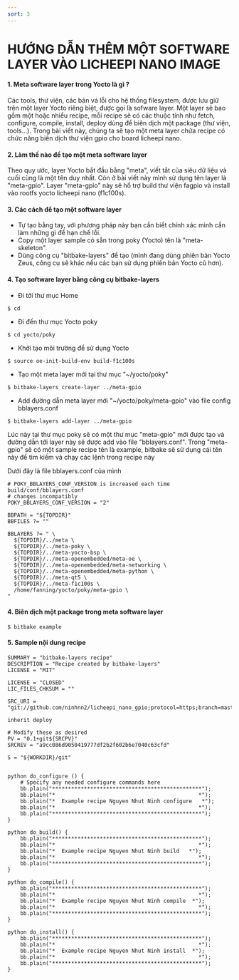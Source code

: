 ```yaml
---
sort: 3
---
```


# HƯỚNG DẪN THÊM MỘT SOFTWARE LAYER VÀO LICHEEPI NANO IMAGE


#### 1. Meta software layer trong Yocto là gì ?

Các tools, thư viện, các bản vá lỗi cho hệ thống filesystem, được lưu giữ trên một layer Yocto riêng biệt,
được gọi là sofware layer. Một layer sẽ bao gồm một hoặc nhiểu recipe, mỗi recipe sẽ có các thuộc tính
như fetch, configure, compile, install, deploy dùng để biên dịch một package (thư viện, tools...). Trong
bài viết này, chúng ta sẽ tạo một meta layer chứa recipe có chức năng biên dịch thư viện gpio cho board 
licheepi nano.


#### 2. Làm thế nào để tạo một meta software layer

Theo quy ước, layer Yocto bắt đầu bằng "meta", viết tắt của siêu dữ liệu và cuối cùng là một tên duy nhất.
Còn ở bài viết này mình sử dụng tên layer là "meta-gpio". Layer "meta-gpio" này sẽ hổ trợ build thư viện 
fagpio và install vào rootfs yocto licheepi nano (f1c100s).

#### 3. Các cách để tạo một software layer
- Tự tạo bằng tay, với phương pháp này bạn cần biết chính xác mình cần làm những gì để hạn chế lỗi.
- Copy một layer sample có sẳn trong poky (Yocto) tên là "meta-skeleton".
- Dùng công cụ "bitbake-layers" để tạo (mình đang dùng phiên bản Yocto Zeus, công cụ sẽ khác nếu các bạn
sử dụng phiên bản Yocto cũ hơn).

#### 4. Tạo software layer bằng công cụ bitbake-layers
- Đi tới thư mục Home

```shell
$ cd
```
- Đi đến thư mục Yocto poky

```shell
$ cd yocto/poky
```

- Khởi tạo môi trường để sử dụng Yocto

```shell
$ source oe-init-build-env build-f1c100s
```

- Tạo một meta layer mới tại thư mục "~/yocto/poky"

```shell
$ bitbake-layers create-layer ../meta-gpio
```

- Add đường dẫn meta layer mới "~/yocto/poky/meta-gpio" vào file config bblayers.conf

```shell
$ bitbake-layers add-layer ../meta-gpio
```

Lúc này tại thư mục poky sẽ có một thư mục "meta-gpio" mới được tạo và đường dẫn tới layer này sẽ được add vào 
file "bblayers.conf". Trong "meta-gpio" sẽ có một sample recipe tên là example, bitbake sẽ sử dụng cái 
tên này để tìm kiếm và chạy các lệnh trong recipe này




Dưới đây là file bblayers.conf của mình

```shell
# POKY_BBLAYERS_CONF_VERSION is increased each time build/conf/bblayers.conf
# changes incompatibly
POKY_BBLAYERS_CONF_VERSION = "2"

BBPATH = "${TOPDIR}"
BBFILES ?= ""

BBLAYERS ?= " \
  ${TOPDIR}/../meta \
  ${TOPDIR}/../meta-poky \
  ${TOPDIR}/../meta-yocto-bsp \
  ${TOPDIR}/../meta-openembedded/meta-oe \
  ${TOPDIR}/../meta-openembedded/meta-networking \
  ${TOPDIR}/../meta-openembedded/meta-python \
  ${TOPDIR}/../meta-qt5 \
  ${TOPDIR}/../meta-f1c100s \
  /home/fanning/yocto/poky/meta-gpio \
"
```

#### 4. Biên dịch một package trong meta software layer

```shell
$ bitbake example

```

#### 5. Sample nội dung recipe

```shell
SUMMARY = "bitbake-layers recipe"
DESCRIPTION = "Recipe created by bitbake-layers"
LICENSE = "MIT"

LICENSE = "CLOSED"
LIC_FILES_CHKSUM = ""

SRC_URI = "git://github.com/ninhnn2/licheepi_nano_gpio;protocol=https;branch=master"

inherit deploy

# Modify these as desired
PV = "0.1+git${SRCPV}"
SRCREV = "a9cc086d9050419777df2b2f602b6e7040c63cfd"

S = "${WORKDIR}/git"


python do_configure () {
    # Specify any needed configure commands here
    bb.plain("***********************************************");
    bb.plain("*                                             *");
    bb.plain("*  Example recipe Nguyen Nhut Ninh configure   *");
    bb.plain("*                                             *");
    bb.plain("***********************************************");
}

python do_build() {
    bb.plain("***********************************************");
    bb.plain("*                                             *");
    bb.plain("*  Example recipe Nguyen Nhut Ninh build   *");
    bb.plain("*                                             *");
    bb.plain("***********************************************");
}

python do_compile() {
    bb.plain("***********************************************");
    bb.plain("*                                             *");
    bb.plain("*  Example recipe Nguyen Nhut Ninh compile  *");
    bb.plain("*                                             *");
    bb.plain("***********************************************");
}

python do_install() {
    bb.plain("***********************************************");
    bb.plain("*                                             *");
    bb.plain("*  Example recipe Nguyen Nhut Ninh install  *");
    bb.plain("*                                             *");
    bb.plain("***********************************************");
}

```
















